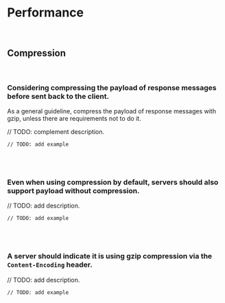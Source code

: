 # Performance

<br>


## Compression
<br>


### Considering compressing the payload of response messages before sent back to the client.

As a general guideline, compress the payload of response messages with gzip, unless there are requirements not to do it.

// TODO: complement description.

```http
// TODO: add example
```

<br><br>


### Even when using compression by default, servers should also support payload without compression.

// TODO: add description.

```http
// TODO: add example
```

<br><br>


### A server should indicate it is using gzip compression via the `Content-Encoding` header.

// TODO: add description.

```http
// TODO: add example
```

<br><br>

